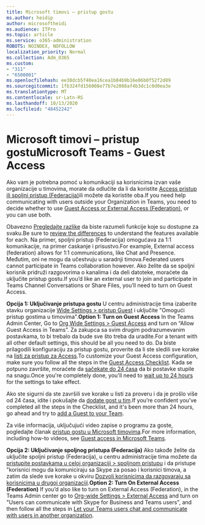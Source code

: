 ```yaml
---
title: Microsoft timovi – pristup gostu
ms.author: heidip
author: microsoftheidi
ms.audience: ITPro
ms.topic: article
ms.service: o365-administration
ROBOTS: NOINDEX, NOFOLLOW
localization_priority: Normal
ms.collection: Adm_O365
ms.custom:
- "311"
- "6500001"
ms.openlocfilehash: ee38dcb5f40ea16cea1b84b9b16e86b0f52f2d89
ms.sourcegitcommit: 1fb324fd156008e77b7e2008af4b3dc1c0d0ea3e
ms.translationtype: MT
ms.contentlocale: sr-Latn-RS
ms.lasthandoff: 10/13/2020
ms.locfileid: "48452242"
---
```

# <a name="microsoft-teams---guest-access"></a><span data-ttu-id="a9f8f-102">Microsoft timovi – pristup gostu</span><span class="sxs-lookup"><span data-stu-id="a9f8f-102">Microsoft Teams - Guest Access</span></span>

<span data-ttu-id="a9f8f-103">Ako vam je potrebna pomoć u komunikaciji sa korisnicima izvan vaše organizacije u timovima, morate da odlučite da li da koristite [Access pristup ili spoljni pristup (Federacija)](https://docs.microsoft.com/microsoftteams/manage-external-access#external-access-vs-guest-access)ili možete da koristite oba.</span><span class="sxs-lookup"><span data-stu-id="a9f8f-103">If you need help communicating with users outside your Organization in Teams, you need to decide whether to use [Guest Access or External Access (Federation)](https://docs.microsoft.com/microsoftteams/manage-external-access#external-access-vs-guest-access), or you can use both.</span></span>

<span data-ttu-id="a9f8f-104">Obavezno [Pregledajte razlike](https://docs.microsoft.com/microsoftteams/manage-external-access#external-access-vs-guest-access) da biste razumeli funkcije koje su dostupne za svaku.</span><span class="sxs-lookup"><span data-stu-id="a9f8f-104">Be sure to [review the differences](https://docs.microsoft.com/microsoftteams/manage-external-access#external-access-vs-guest-access) to understand the features available for each.</span></span>  <span data-ttu-id="a9f8f-105">Na primer, spoljni pristup (Federacija) omogućava za 1:1 komunikacije, na primer ćaskanje i prisustvo.</span><span class="sxs-lookup"><span data-stu-id="a9f8f-105">For example, External access (federation) allows for 1:1 communications, like Chat and Presence.</span></span>  <span data-ttu-id="a9f8f-106">Međutim, oni ne mogu da učestvuju u saradnji timova.</span><span class="sxs-lookup"><span data-stu-id="a9f8f-106">Federated users cannot participate in Teams collaboration however.</span></span>  <span data-ttu-id="a9f8f-107">Ako želite da se spoljni korisnik pridruži razgovorima o kanalima i da deli datoteke, moraćete da uključite pristup gostu.</span><span class="sxs-lookup"><span data-stu-id="a9f8f-107">If you’d like an external user to join and participate in Teams Channel Conversations or Share Files, you’ll need to turn on Guest Access.</span></span>

<span data-ttu-id="a9f8f-108">**Opcija 1: Uključivanje pristupa gostu** U centru administracije tima izaberite stavku organizacije [Wide Settings > pristup Guest](https://admin.teams.microsoft.com/company-wide-settings/guest-configuration) i uključite "Omogući pristup gostima u timovima".</span><span class="sxs-lookup"><span data-stu-id="a9f8f-108">**Option 1: Turn on Guest Access** In the Teams Admin Center, Go to [Org Wide Settings > Guest Access](https://admin.teams.microsoft.com/company-wide-settings/guest-configuration) and turn on “Allow Guest Access in Teams”.</span></span>  <span data-ttu-id="a9f8f-109">Za zakupca sa svim drugim podrazumevanim postavkama, to bi trebalo da bude sve što treba da uradite.</span><span class="sxs-lookup"><span data-stu-id="a9f8f-109">For a tenant with all other default settings, this should be all you need to do.</span></span>  <span data-ttu-id="a9f8f-110">Da biste prilagodili konfiguraciju za pristup gostu, proverite da li ste sledili sve korake na [listi za pristup za Access](https://docs.microsoft.com/microsoftteams/guest-access-checklist).</span><span class="sxs-lookup"><span data-stu-id="a9f8f-110">To customize your Guest Access configuration,  make sure you follow all the steps in the [Guest Access Checklist](https://docs.microsoft.com/microsoftteams/guest-access-checklist).</span></span> <span data-ttu-id="a9f8f-111">Kada se potpuno završite, moraćete da [sačekate do 24 časa](https://docs.microsoft.com/microsoftteams/manage-guests#guest-access-latencies) da bi postavke stupile na snagu.</span><span class="sxs-lookup"><span data-stu-id="a9f8f-111">Once you're completely done, you'll need to [wait up to 24 hours](https://docs.microsoft.com/microsoftteams/manage-guests#guest-access-latencies) for the settings to take effect.</span></span>

<span data-ttu-id="a9f8f-112">Ako ste sigurni da ste završili sve korake u listi za proveru i da je prošlo više od 24 časa, idite i pokušajte da [dodate gost u tim](https://support.office.com/article/add-guests-to-a-team-in-teams-fccb4fa6-f864-4508-bdde-256e7384a14f#ID0EAABAAA=Desktop).</span><span class="sxs-lookup"><span data-stu-id="a9f8f-112">If you’re confident you’ve completed all the steps in the Checklist, and it's been more than 24 hours, go ahead and try to [add a Guest to your Team](https://support.office.com/article/add-guests-to-a-team-in-teams-fccb4fa6-f864-4508-bdde-256e7384a14f#ID0EAABAAA=Desktop).</span></span>

<span data-ttu-id="a9f8f-113">Za više informacija, uključujući video zapise o programu za goste, pogledajte članak [pristup gostu u Microsoft timovima](https://docs.microsoft.com/microsoftteams/guest-access).</span><span class="sxs-lookup"><span data-stu-id="a9f8f-113">For more information, including how-to videos, see [Guest access in Microsoft Teams](https://docs.microsoft.com/microsoftteams/guest-access).</span></span>

<span data-ttu-id="a9f8f-114">**Opcija 2: Uključivanje spoljnog pristupa (Federacija)** Ako takođe želite da uključite spoljni pristup (Federacija), u centru administracije tima možete da [pristupite postavkama u celoj organizaciji > spoljnom pristupu](https://admin.teams.microsoft.com/company-wide-settings/external-communications) i da pristupe "korisnici mogu da komuniciraju sa Skype za posao i korisnici timova, a zatim da slede sve korake u okviru [Dozvoli korisnicima da razgovaraju sa korisnicima u drugoj organizaciji](https://docs.microsoft.com/microsoftteams/manage-external-access#let-your-teams-users-chat-and-communicate-with-users-in-another-organization).</span><span class="sxs-lookup"><span data-stu-id="a9f8f-114">**Option 2: Turn On External Access (Federation)** If you’d also like to turn on External Access (Federation), in the Teams Admin center go to [Org-wide Settings > External Access](https://admin.teams.microsoft.com/company-wide-settings/external-communications) and turn on "Users can communicate with Skype for Business and Teams users", and then follow all the steps in [Let your Teams users chat and communicate with users in another organization](https://docs.microsoft.com/microsoftteams/manage-external-access#let-your-teams-users-chat-and-communicate-with-users-in-another-organization).</span></span>

